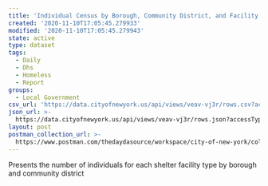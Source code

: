 ```yaml
---
title: 'Individual Census by Borough, Community District, and Facility Type'
created: '2020-11-10T17:05:45.279933'
modified: '2020-11-10T17:05:45.279943'
state: active
type: dataset
tags:
  - Daily
  - Dhs
  - Homeless
  - Report
groups:
  - Local Government
csv_url: 'https://data.cityofnewyork.us/api/views/veav-vj3r/rows.csv?accessType=DOWNLOAD'
json_url: >-
  https://data.cityofnewyork.us/api/views/veav-vj3r/rows.json?accessType=DOWNLOAD
layout: post
postman_collection_url: >-
  https://www.postman.com/thedaydasource/workspace/city-of-new-york/collection/15909983-2a81690f-6f8b-46fe-a17b-cd8c0a75347c
---
```

Presents the number of individuals for each shelter facility type by borough and community district
